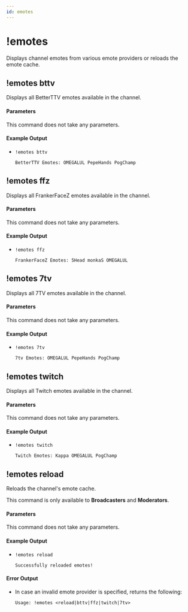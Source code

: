 ```yaml
---
id: emotes
---
```


# !emotes

Displays channel emotes from various emote providers or reloads the emote cache.

## !emotes bttv

Displays all BetterTTV emotes available in the channel.

#### Parameters

This command does not take any parameters.

#### Example Output

* `!emotes bttv`

    ```
    BetterTTV Emotes: OMEGALUL PepeHands PogChamp
    ```

## !emotes ffz

Displays all FrankerFaceZ emotes available in the channel.

#### Parameters

This command does not take any parameters.

#### Example Output

* `!emotes ffz`

    ```
    FrankerFaceZ Emotes: 5Head monkaS OMEGALUL
    ```

## !emotes 7tv

Displays all 7TV emotes available in the channel.

#### Parameters

This command does not take any parameters.

#### Example Output

* `!emotes 7tv`

    ```
    7tv Emotes: OMEGALUL PepeHands PogChamp
    ```

## !emotes twitch

Displays all Twitch emotes available in the channel.

#### Parameters

This command does not take any parameters.

#### Example Output

* `!emotes twitch`

    ```
    Twitch Emotes: Kappa OMEGALUL PogChamp
    ```

## !emotes reload

Reloads the channel's emote cache.

This command is only available to **Broadcasters** and **Moderators**.

#### Parameters

This command does not take any parameters.

#### Example Output

* `!emotes reload`

    ```
    Successfully reloaded emotes!
    ```

#### Error Output

* In case an invalid emote provider is specified, returns the following:

    ```
    Usage: !emotes <reload|bttv|ffz|twitch|7tv>
    ```
